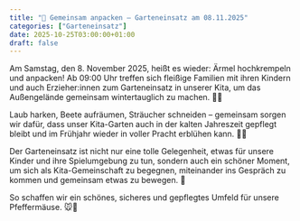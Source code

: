 ```yaml
---
title: "🍂 Gemeinsam anpacken – Garteneinsatz am 08.11.2025"
categories: ["Garteneinsatz"]
date: 2025-10-25T03:00:00+01:00
draft: false
---
```


Am Samstag, den 8. November 2025, heißt es wieder: Ärmel hochkrempeln und anpacken!
Ab 09:00 Uhr treffen sich fleißige Familien mit ihren Kindern und auch Erzieher:innen zum Garteneinsatz in unserer Kita, um das Außengelände gemeinsam wintertauglich zu machen. 🌾🧤

Laub harken, Beete aufräumen, Sträucher schneiden – gemeinsam sorgen wir dafür, dass unser Kita-Garten auch in der kalten Jahreszeit gepflegt bleibt und im Frühjahr wieder in voller Pracht erblühen kann. 🌱✨

Der Garteneinsatz ist nicht nur eine tolle Gelegenheit, etwas für unsere Kinder und ihre Spielumgebung zu tun, sondern auch ein schöner Moment, um sich als Kita-Gemeinschaft zu begegnen, miteinander ins Gespräch zu kommen und gemeinsam etwas zu bewegen. 💛

So schaffen wir ein schönes, sicheres und gepflegtes Umfeld für unsere Pfeffermäuse. 🐭🌿